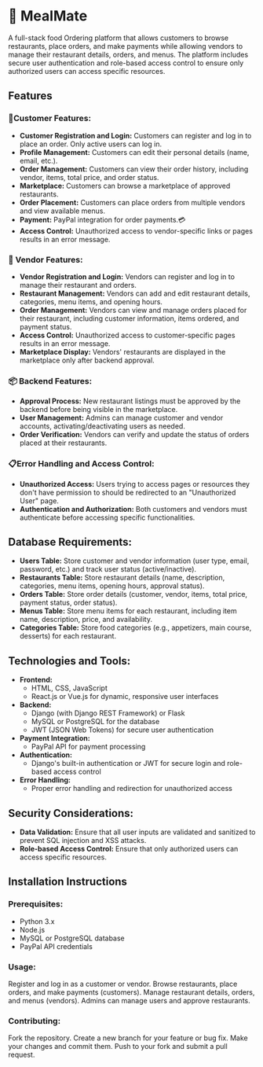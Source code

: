 
# 🍴 MealMate
A full-stack food Ordering platform that allows customers to browse restaurants, place orders, and make payments while allowing vendors to manage their restaurant details, orders, and menus. The platform includes secure user authentication and role-based access control to ensure only authorized users can access specific resources.

## Features

### 🛒Customer Features:
- **Customer Registration and Login:** Customers can register and log in to place an order. Only active users can log in.
- **Profile Management:** Customers can edit their personal details (name, email, etc.).
- **Order Management:** Customers can view their order history, including vendor, items, total price, and order status.
- **Marketplace:** Customers can browse a marketplace of approved restaurants.
- **Order Placement:** Customers can place orders from multiple vendors and view available menus.
- **Payment:** PayPal integration for order payments.💳
- **Access Control:** Unauthorized access to vendor-specific links or pages results in an error message.

### 🏪 Vendor Features:
- **Vendor Registration and Login:** Vendors can register and log in to manage their restaurant and orders.
- **Restaurant Management:** Vendors can add and edit restaurant details, categories, menu items, and opening hours.
- **Order Management:** Vendors can view and manage orders placed for their restaurant, including customer information, items ordered, and payment status.
- **Access Control:** Unauthorized access to customer-specific pages results in an error message.
- **Marketplace Display:** Vendors' restaurants are displayed in the marketplace only after backend approval.

### 📦 Backend Features:
- **Approval Process:** New restaurant listings must be approved by the backend before being visible in the marketplace.
- **User Management:** Admins can manage customer and vendor accounts, activating/deactivating users as needed.
- **Order Verification:** Vendors can verify and update the status of orders placed at their restaurants.

### 📋Error Handling and Access Control:
- **Unauthorized Access:** Users trying to access pages or resources they don't have permission to should be redirected to an "Unauthorized User" page.
- **Authentication and Authorization:** Both customers and vendors must authenticate before accessing specific functionalities.

## Database Requirements:
- **Users Table:** Store customer and vendor information (user type, email, password, etc.) and track user status (active/inactive).
- **Restaurants Table:** Store restaurant details (name, description, categories, menu items, opening hours, approval status).
- **Orders Table:** Store order details (customer, vendor, items, total price, payment status, order status).
- **Menus Table:** Store menu items for each restaurant, including item name, description, price, and availability.
- **Categories Table:** Store food categories (e.g., appetizers, main course, desserts) for each restaurant.

## Technologies and Tools:
- **Frontend:**
  - HTML, CSS, JavaScript
  - React.js or Vue.js for dynamic, responsive user interfaces
- **Backend:**
  - Django (with Django REST Framework) or Flask
  - MySQL or PostgreSQL for the database
  - JWT (JSON Web Tokens) for secure user authentication
- **Payment Integration:**
  - PayPal API for payment processing
- **Authentication:**
  - Django's built-in authentication or JWT for secure login and role-based access control
- **Error Handling:**
  - Proper error handling and redirection for unauthorized access

## Security Considerations:
- **Data Validation:** Ensure that all user inputs are validated and sanitized to prevent SQL injection and XSS attacks.
- **Role-based Access Control:** Ensure that only authorized users can access specific resources.

## Installation Instructions

### Prerequisites:
- Python 3.x
- Node.js
- MySQL or PostgreSQL database
- PayPal API credentials



### Usage:
Register and log in as a customer or vendor.
Browse restaurants, place orders, and make payments (customers).
Manage restaurant details, orders, and menus (vendors).
Admins can manage users and approve restaurants.

### Contributing:
Fork the repository.
Create a new branch for your feature or bug fix.
Make your changes and commit them.
Push to your fork and submit a pull request.
<br></br>




